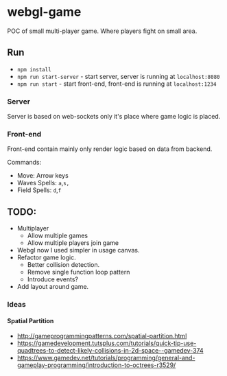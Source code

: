 # webgl-game

POC of small multi-player game. Where players fight on small area.

## Run

- `npm install`
- `npm run start-server` - start server, server is running at `localhost:8080`
- `npm run start` - start front-end, front-end is running at `localhost:1234`

### Server

Server is based on web-sockets only it's place where game logic is placed.

### Front-end

Front-end contain mainly only render logic based on data from backend.

Commands:
- Move: Arrow keys
- Waves Spells: `a`,`s,`
- Field Spells: `d`,`f`

## TODO:
- Multiplayer
  - Allow multiple games
  - Allow multiple players join game
- Webgl now I used simpler in usage canvas.
- Refactor game logic.
  - Better collision detection.
  - Remove single function loop pattern
  - Introduce events?
- Add layout around game.


### Ideas

#### Spatial Partition

- http://gameprogrammingpatterns.com/spatial-partition.html
- https://gamedevelopment.tutsplus.com/tutorials/quick-tip-use-quadtrees-to-detect-likely-collisions-in-2d-space--gamedev-374
- https://www.gamedev.net/tutorials/programming/general-and-gameplay-programming/introduction-to-octrees-r3529/
